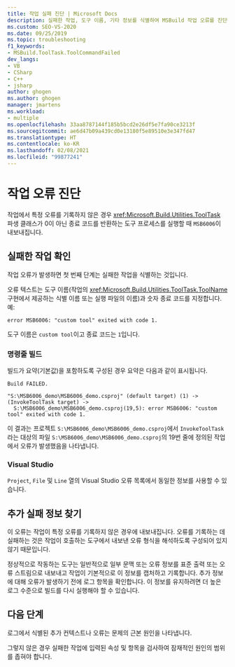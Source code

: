 ```yaml
---
title: 작업 실패 진단 | Microsoft Docs
description: 실패한 작업, 도구 이름, 기타 정보를 식별하여 MSBuild 작업 오류를 진단하는 방법을 알아봅니다.
ms.custom: SEO-VS-2020
ms.date: 09/25/2019
ms.topic: troubleshooting
f1_keywords:
- MSBuild.ToolTask.ToolCommandFailed
dev_langs:
- VB
- CSharp
- C++
- jsharp
author: ghogen
ms.author: ghogen
manager: jmartens
ms.workload:
- multiple
ms.openlocfilehash: 33aa8787144f185b5bcd2e26df5e7fa90ce3213f
ms.sourcegitcommit: ae6d47b09a439cd0e13180f5e89510e3e347fd47
ms.translationtype: HT
ms.contentlocale: ko-KR
ms.lasthandoff: 02/08/2021
ms.locfileid: "99877241"
---
```

# <a name="diagnosing-task-failures"></a>작업 오류 진단

작업에서 특정 오류를 기록하지 않은 경우 <xref:Microsoft.Build.Utilities.ToolTask> 파생 클래스가 0이 아닌 종료 코드를 반환하는 도구 프로세스를 실행할 때 `MSB6006`이 내보내집니다.

## <a name="identifying-the-failing-task"></a>실패한 작업 확인

작업 오류가 발생하면 첫 번째 단계는 실패한 작업을 식별하는 것입니다.

오류 텍스트는 도구 이름(작업의 <xref:Microsoft.Build.Utilities.ToolTask.ToolName> 구현에서 제공하는 식별 이름 또는 실행 파일의 이름)과 숫자 종료 코드를 지정합니다. 예:

```text
error MSB6006: "custom tool" exited with code 1.
```

도구 이름은 `custom tool`이고 종료 코드는 `1`입니다.

### <a name="command-line-builds"></a>명령줄 빌드

빌드가 요약(기본값)을 포함하도록 구성된 경우 요약은 다음과 같이 표시됩니다.

```text
Build FAILED.

"S:\MSB6006_demo\MSB6006_demo.csproj" (default target) (1) ->
(InvokeToolTask target) ->
  S:\MSB6006_demo\MSB6006_demo.csproj(19,5): error MSB6006: "custom tool" exited with code 1.
```

이 결과는 프로젝트 `S:\MSB6006_demo\MSB6006_demo.csproj`에서 `InvokeToolTask`라는 대상의 파일 `S:\MSB6006_demo\MSB6006_demo.csproj`의 19번 줄에 정의된 작업에서 오류가 발생했음을 나타냅니다.

### <a name="in-visual-studio"></a>Visual Studio

`Project`, `File` 및 `Line` 열의 Visual Studio 오류 목록에서 동일한 정보를 사용할 수 있습니다.

## <a name="finding-more-failure-information"></a>추가 실패 정보 찾기

이 오류는 작업이 특정 오류를 기록하지 않은 경우에 내보내집니다. 오류를 기록하는 데 실패하는 것은 작업이 호출하는 도구에서 내보낸 오류 형식을 해석하도록 구성되어 있지 않기 때문입니다.

정상적으로 작동하는 도구는 일반적으로 일부 문맥 또는 오류 정보를 표준 출력 또는 오류 스트림으로 내보내고 작업이 기본적으로 이 정보를 캡처하고 기록합니다. 추가 정보에 대해 오류가 발생하기 전에 로그 항목을 확인합니다. 이 정보를 유지하려면 더 높은 로그 수준으로 빌드를 다시 실행해야 할 수 있습니다.

## <a name="next-steps"></a>다음 단계

로그에서 식별된 추가 컨텍스트나 오류는 문제의 근본 원인을 나타냅니다.

그렇지 않은 경우 실패한 작업에 입력된 속성 및 항목을 검사하여 잠재적인 원인의 범위를 좁혀야 합니다.

